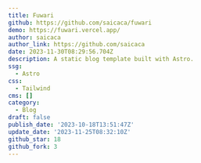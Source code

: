 ```yaml
---
title: Fuwari
github: https://github.com/saicaca/fuwari
demo: https://fuwari.vercel.app/
author: saicaca
author_link: https://github.com/saicaca
date: 2023-11-30T08:29:56.704Z
description: A static blog template built with Astro.
ssg:
  - Astro
css:
  - Tailwind
cms: []
category:
  - Blog
draft: false
publish_date: '2023-10-18T13:51:47Z'
update_date: '2023-11-25T08:32:10Z'
github_star: 18
github_fork: 3
---
```

